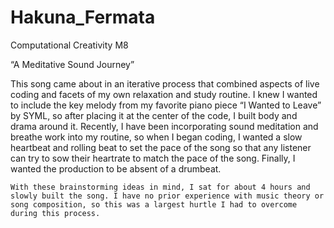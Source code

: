 # Hakuna_Fermata
Computational Creativity M8

“A Meditative Sound Journey” 

This song came about in an iterative process that combined aspects of live coding and facets of my own relaxation and study routine. I knew I wanted to include the key melody from my favorite piano piece “I Wanted to Leave” by SYML, so after placing it at the center of the code, I built body and drama around it. Recently, I have been incorporating sound meditation and breathe work into my routine, so when I began coding, I wanted a slow heartbeat and rolling beat to set the pace of the song so that any listener can try to sow their heartrate to match the pace of the song. Finally, I wanted the production to be absent of a drumbeat. 

	With these brainstorming ideas in mind, I sat for about 4 hours and slowly built the song. I have no prior experience with music theory or song composition, so this was a largest hurtle I had to overcome during this process.

